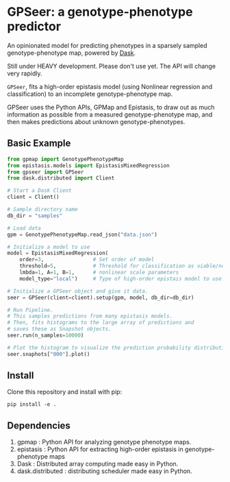 # GPSeer: a genotype-phenotype predictor

An opinionated model for predicting phenotypes in a sparsely sampled genotype-phenotype map, powered by [Dask](https://github.com/dask/dask).

Still under HEAVY development. Please don't use yet. The API will change very rapidly.

`GPSeer`, fits a high-order epistasis model (using Nonlinear regression and classification) to an incomplete genotype-phenotype map.

GPSeer uses the Python APIs, GPMap and Epistasis, to draw out as much information as possible from a measured genotype-phenotype map, and then makes predictions about unknown genotype-phenotypes.

## Basic Example

```python
from gpmap import GenotypePhenotypeMap
from epistasis.models import EpistasisMixedRegression
from gpseer import GPSeer
from dask.distributed import Client

# Start a Dask Client
client = Client()

# Sample directory name
db_dir = "samples"

# Load data
gpm = GenotypePhenotypeMap.read_json("data.json")

# Initialize a model to use
model = EpistasisMixedRegression(
    order=3,                # Set order of model
    threshold=5,            # Threshold for classification as viable/nonviable
    lmbda=1, A=1, B=1,      # nonlinear scale parameters
    model_type="local")     # Type of high-order epistais model to use.

# Initialize a GPSeer object and give it data.
seer = GPSeer(client=client).setup(gpm, model, db_dir=db_dir)

# Run Pipeline.
# This samples predictions from many epistasis models.
# Then, fits histograms to the large array of predictions and
# saves these as Snapshot objects.
seer.run(n_samples=10000)

# Plot the histogram to visualize the prediction probability distribution.
seer.snaphots["000"].plot()
```

## Install

Clone this repository and install with pip:

```
pip install -e .
```

## Dependencies

1. gpmap : Python API for analyzing genotype phenotype maps.
2. epistasis : Python API for extracting high-order epistasis in genotype-phenotype maps
4. Dask : Distributed array computing made easy in Python.
5. dask.distributed : distributing scheduler made easy in Python.
